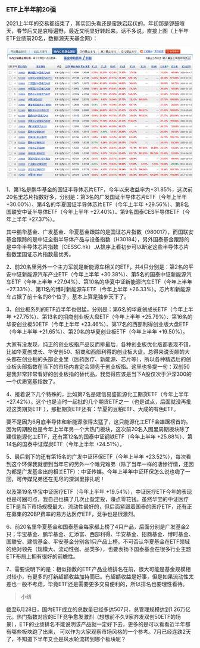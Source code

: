 ### ETF上半年前20强

2021上半年的交易都结束了，其实回头看还是蛮跌宕起伏的。年初那是锣鼓喧天，春节后又是哀嚎遍野，最近又明显好转起来。话不多说，直接上图（上半年ETF业绩前20名，数据源天天基金网）：

![ETF业绩前20名](../img/2021top20-1.png)

1、第1名是鹏华基金的国证半导体芯片ETF，今年以来收益率为+31.85%，这次前20名里芯片指数好多，分别是：第3名的广发国证半导体芯片ETF（今年上半年 +30.00%）、第4名的华夏国证半导体芯片ETF（今年上半年 +29.56%）、第8名国联安中证半导体ETF（今年上半年 +27.40%）、第9名国泰CES半导体ETF（今年上半年 +27.37%）。

其中鹏华基金、广发基金、华夏基金跟踪的是国证芯片指数（980017），而国联安基金跟踪的是中证全指半导体产品与设备指数（H30184），另外国泰基金跟踪的是中华半导体芯片指数（CESSC.hk）.从排序上看初步可以断定这些半导体芯片指数里国证芯片指数最优秀。

2、前20名里另外一个主力军就是新能源车相关的ETF，共4只分别是：第2名的平安中证新能源汽车产业ETF（今年上半年 +30.38%）、第5名的国泰中证新能源汽车ETF（今年上半年 +27.94%）、第10名的华夏中证新能源汽车ETF（今年上半年 +27.33%）、第11名的博时新能源车ETF（今年上半年 +26.33%）。芯片和新能源车占据了前十名的8个位子，基本上算是独步天下了。

3、创业板系列的ETF近半年也很猛，分别是：第6名的华夏创成长ETF（今年上半年 +27.75%）、第13名的招商创业板大盘ETF（今年上半年 +25.79%）、第16名的华安创业板50ETF（今年上半年 +23.46%）、第17名的西部利得创业版大盘ETF（今年上半年 +21.65%）、第20名的华夏创业板ETF（今年上半年 +19.50%）。

大家有没发现，纯正的创业板指产品反而排最后，各种创业板优化版都表现不错，比如华夏创成长、华安创50、招商和西部利得的创业板大盘。总得来说贡献的大头都在创业板的头部企业里（医药医疗、新能源、芯片等），所以各种精选后的创业板头部指数在当下的市场内肯定会领先于创业板指。这里也多提一句：双创50是我非常非常看好的创业板指的替代品，我觉得应该是当下A股仅次于沪深300的一个优质宽基指数了。

4、接着说下几个特殊的，比如第7名是建信易盛能源化工期货ETF（今年上半年 +27.42%）。这个也是当时一起批的几个期货ETF之一（也是试点，后面就没再批过这类期货ETF ），那批期货ETF还有：华夏的豆粕ETF、大成的有色ETF。

要不是因为6月底半导体和新能源涨得太猛了，这只能源化工ETF会雄踞榜首的。因为周期股也是今年上半年另一个大热门板块，这次前20名入围里周期板块除了建信能源化工ETF，还有第12名的国泰中证钢铁ETF（今年上半年 +25.88%）、第14名的国泰中证煤炭ETF（今年上半年 +24.51%）。

5、最后剩下的还有第15名的广发中证环保ETF（今年上半年 +23.52%），每次看到这个环保我就想到当年它的另外一个难兄难弟（除了当年一样的凄惨行情，还因为都是广发基金出的相关ETF）：中证传媒。今年上半年中证环保怎么说也嗨了一回，可传媒兄弟还在无尽的深渊里挣扎呢！

以及第19名华宝中证医疗ETF（今年上半年 +19.54%），中证医疗ETF今年的表现也是可圈可点，我自己也搞了几次止盈定投，赚点零花钱。虽然华宝的中证医疗ETF是当下市场规模最大、流动性最好的，但后面紧跟着国泰的医疗ETF，还有正在募集的20BP费率的易方达医疗ETF，竞争也是很激烈。

6、前20名里华夏基金和国泰基金每家都上榜了4只产品，后面分别是广发基金2只；华宝基金、鹏华基金、汇添富、西部利得、华安基金、招商基金、博时基金、国联安、建信基金、平安基金分别各1只产品上榜。不可否认华夏基金在ETF领域的绝对领先（规模大、流动性强、品类多），也要表扬下国泰基金在很多行业主题ETF布局上拥有很好的前瞻性。

7、需要说明下的是：相似指数的ETF产品业绩排名在前，很大可能是基金规模相对较小，有更多的打新超额收益加持而已。有超额收益是好事，但是如果流动性太差也一般不考虑，毕竟ETF还是需要更多交易便利的，所以排名也要理性看待。

> 小结

截至6月28日，国内ETF成立的总数量已经多达507只，总管理规模达到1.26万亿元。热门指数对应的ETF竞争愈发激烈（想想前不久9家齐发双创50ETF的场景），ETF的业绩排名不能说明该产品就一定好下去，更多的是可以看看近半年都有哪些板块跑了出来， 可以作为大家观察市场风格的一个参考。7月已经连跌2天了，不知道下半年又会是风水轮流转到哪个板块呢？